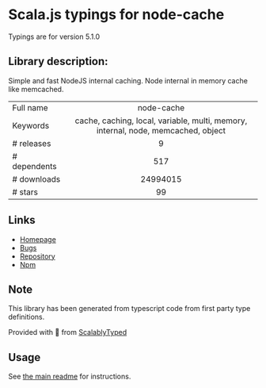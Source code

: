 
# Scala.js typings for node-cache

Typings are for version 5.1.0

## Library description:
Simple and fast NodeJS internal caching. Node internal in memory cache like memcached.

|                    |                 |
| ------------------ | :-------------: |
| Full name          | node-cache |
| Keywords           | cache, caching, local, variable, multi, memory, internal, node, memcached, object |
| # releases         | 9 |
| # dependents       | 517 |
| # downloads        | 24994015 |
| # stars            | 99 |

## Links
- [Homepage](https://github.com/mpneuried/nodecache)
- [Bugs](https://github.com/mpneuried/nodecache/issues)
- [Repository](https://github.com/mpneuried/nodecache)
- [Npm](https://www.npmjs.com/package/node-cache)
    


## Note
This library has been generated from typescript code from first party type definitions.

Provided with :purple_heart: from [ScalablyTyped](https://github.com/oyvindberg/ScalablyTyped)

## Usage
See [the main readme](../../readme.md) for instructions.


